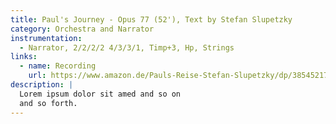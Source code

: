 ```yaml
---
title: Paul's Journey - Opus 77 (52'), Text by Stefan Slupetzky
category: Orchestra and Narrator
instrumentation:
  - Narrator, 2/2/2/2 4/3/3/1, Timp+3, Hp, Strings
links:
  - name: Recording
    url: https://www.amazon.de/Pauls-Reise-Stefan-Slupetzky/dp/3854521715
description: |
  Lorem ipsum dolor sit amed and so on
  and so forth.
---
```

